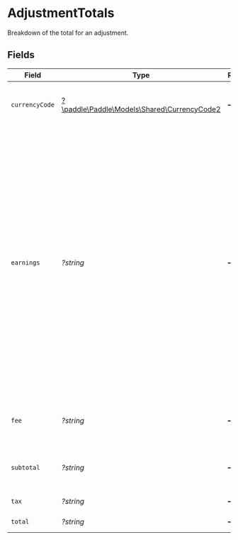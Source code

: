 # AdjustmentTotals

Breakdown of the total for an adjustment.


## Fields

| Field                                                                                                                                                                                                                                                                                                                   | Type                                                                                                                                                                                                                                                                                                                    | Required                                                                                                                                                                                                                                                                                                                | Description                                                                                                                                                                                                                                                                                                             | Example                                                                                                                                                                                                                                                                                                                 |
| ----------------------------------------------------------------------------------------------------------------------------------------------------------------------------------------------------------------------------------------------------------------------------------------------------------------------- | ----------------------------------------------------------------------------------------------------------------------------------------------------------------------------------------------------------------------------------------------------------------------------------------------------------------------- | ----------------------------------------------------------------------------------------------------------------------------------------------------------------------------------------------------------------------------------------------------------------------------------------------------------------------- | ----------------------------------------------------------------------------------------------------------------------------------------------------------------------------------------------------------------------------------------------------------------------------------------------------------------------- | ----------------------------------------------------------------------------------------------------------------------------------------------------------------------------------------------------------------------------------------------------------------------------------------------------------------------- |
| `currencyCode`                                                                                                                                                                                                                                                                                                          | [?\paddle\Paddle\Models\Shared\CurrencyCode2](../../Models/Shared/CurrencyCode2.md)                                                                                                                                                                                                                                     | :heavy_minus_sign:                                                                                                                                                                                                                                                                                                      | Supported three-letter ISO 4217 currency code.                                                                                                                                                                                                                                                                          |                                                                                                                                                                                                                                                                                                                         |
| `earnings`                                                                                                                                                                                                                                                                                                              | *?string*                                                                                                                                                                                                                                                                                                               | :heavy_minus_sign:                                                                                                                                                                                                                                                                                                      | Total earnings. This is the subtotal minus the Paddle fee.<br/>For tax adjustments, this value is negative, which means a positive effect in the transaction earnings.<br/>This is because the fee is originally calculated from the transaction total, so if a tax adjustment is made,<br/>then the fee portion of it is returned. | 14700                                                                                                                                                                                                                                                                                                                   |
| `fee`                                                                                                                                                                                                                                                                                                                   | *?string*                                                                                                                                                                                                                                                                                                               | :heavy_minus_sign:                                                                                                                                                                                                                                                                                                      | Total fee taken by Paddle for this adjustment.                                                                                                                                                                                                                                                                          | 300                                                                                                                                                                                                                                                                                                                     |
| `subtotal`                                                                                                                                                                                                                                                                                                              | *?string*                                                                                                                                                                                                                                                                                                               | :heavy_minus_sign:                                                                                                                                                                                                                                                                                                      | Total before tax. For tax adjustments, the value is 0.                                                                                                                                                                                                                                                                  | 15000                                                                                                                                                                                                                                                                                                                   |
| `tax`                                                                                                                                                                                                                                                                                                                   | *?string*                                                                                                                                                                                                                                                                                                               | :heavy_minus_sign:                                                                                                                                                                                                                                                                                                      | Total tax on the subtotal.                                                                                                                                                                                                                                                                                              | 1500                                                                                                                                                                                                                                                                                                                    |
| `total`                                                                                                                                                                                                                                                                                                                 | *?string*                                                                                                                                                                                                                                                                                                               | :heavy_minus_sign:                                                                                                                                                                                                                                                                                                      | Total after tax.                                                                                                                                                                                                                                                                                                        | 16500                                                                                                                                                                                                                                                                                                                   |